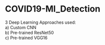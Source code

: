 # COVID19-MI_Detection

3 Deep Learning Approaches used:  <br />
a) Custom CNN <br />
b) Pre-trained ResNet50 <br />
c) Pre-trained VGG16 <br />
